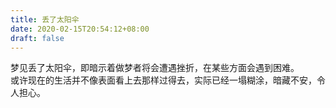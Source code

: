 ```yaml
---
title: 丢了太阳伞
date: 2020-02-15T20:54:12+08:00
draft: false
---
```


梦见丢了太阳伞，即暗示着做梦者将会遭遇挫折，在某些方面会遇到困难。<br>
或许现在的生活并不像表面看上去那样过得去，实际已经一塌糊涂，暗藏不安，令人担心。<br>
